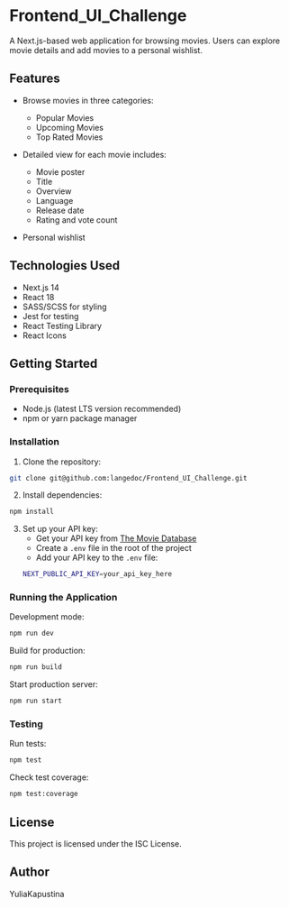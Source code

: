 # Frontend_UI_Challenge

A Next.js-based web application for browsing movies. Users can explore movie details and add movies to a personal wishlist.

## Features

- Browse movies in three categories:
  - Popular Movies
  - Upcoming Movies
  - Top Rated Movies

- Detailed view for each movie includes:
  - Movie poster
  - Title
  - Overview
  - Language
  - Release date
  - Rating and vote count

- Personal wishlist

## Technologies Used

- Next.js 14
- React 18
- SASS/SCSS for styling
- Jest for testing
- React Testing Library
- React Icons


## Getting Started

### Prerequisites

- Node.js (latest LTS version recommended)
- npm or yarn package manager

### Installation

1. Clone the repository:

```bash
git clone git@github.com:langedoc/Frontend_UI_Challenge.git
```
2. Install dependencies:

```bash
npm install
```

3. Set up your API key:
   - Get your API key from [The Movie Database](https://www.themoviedb.org/settings/api)
   - Create a `.env` file in the root of the project
   - Add your API key to the `.env` file:
   ```bash
   NEXT_PUBLIC_API_KEY=your_api_key_here
   ```

### Running the Application

Development mode:

```bash
npm run dev
```

Build for production:

```bash
npm run build
```

Start production server:

```bash
npm run start
```

### Testing

Run tests:

```bash
npm test
```

Check test coverage:

```bash
npm test:coverage
```

## License

This project is licensed under the ISC License.

## Author

YuliaKapustina